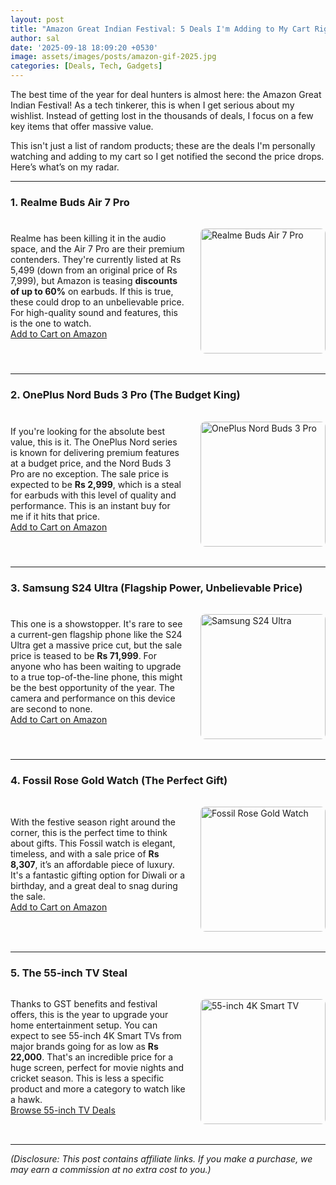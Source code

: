 ```yaml
---
layout: post
title: "Amazon Great Indian Festival: 5 Deals I'm Adding to My Cart Right Now"
author: sal
date: '2025-09-18 18:09:20 +0530'
image: assets/images/posts/amazon-gif-2025.jpg
categories: [Deals, Tech, Gadgets]
---
```


The best time of the year for deal hunters is almost here: the Amazon Great Indian Festival! As a tech tinkerer, this is when I get serious about my wishlist. Instead of getting lost in the thousands of deals, I focus on a few key items that offer massive value.

This isn't just a list of random products; these are the deals I'm personally watching and adding to my cart so I get notified the second the price drops. Here’s what’s on my radar.

---

### **1. Realme Buds Air 7 Pro**

<div style="display: flex; flex-wrap: wrap; align-items: center; margin-bottom: 2rem;">
  <div style="flex: 1; min-width: 200px; margin-right: 1.5rem;">
    Realme has been killing it in the audio space, and the Air 7 Pro are their premium contenders. They're currently listed at Rs 5,499 (down from an original price of Rs 7,999), but Amazon is teasing <strong>discounts of up to 60%</strong> on earbuds. If this is true, these could drop to an unbelievable price. For high-quality sound and features, this is the one to watch.
    <div class="text-center my-4">
      <a href="https://amzn.to/4mjhAvV" class="btn btn-dark" target="_blank" rel="noopener sponsored">Add to Cart on Amazon</a>
    </div>
  </div>
  <img src="{{ site.baseurl }}/assets/images/products/great-indian-festival/realme-buds.jpg" alt="Realme Buds Air 7 Pro" style="width: 200px; height: auto; border-radius: 8px; margin-top: 1rem;">
</div>

---

### **2. OnePlus Nord Buds 3 Pro (The Budget King)**

<div style="display: flex; flex-wrap: wrap; align-items: center; margin-bottom: 2rem;">
  <div style="flex: 1; min-width: 200px; margin-right: 1.5rem;">
    If you're looking for the absolute best value, this is it. The OnePlus Nord series is known for delivering premium features at a budget price, and the Nord Buds 3 Pro are no exception. The sale price is expected to be <strong>Rs 2,999</strong>, which is a steal for earbuds with this level of quality and performance. This is an instant buy for me if it hits that price.
    <div class="text-center my-4">
      <a href="https://amzn.to/4guwaiQ" class="btn btn-dark" target="_blank" rel="noopener sponsored">Add to Cart on Amazon</a>
    </div>
  </div>
  <img src="{{ site.baseurl }}/assets/images/products/great-indian-festival/oneplus-nord-buds.jpg" alt="OnePlus Nord Buds 3 Pro" style="width: 200px; height: auto; border-radius: 8px; margin-top: 1rem;">
</div>

---

### **3. Samsung S24 Ultra (Flagship Power, Unbelievable Price)**

<div style="display: flex; flex-wrap: wrap; align-items: center; margin-bottom: 2rem;">
  <div style="flex: 1; min-width: 200px; margin-right: 1.5rem;">
    This one is a showstopper. It's rare to see a current-gen flagship phone like the S24 Ultra get a massive price cut, but the sale price is teased to be <strong>Rs 71,999</strong>. For anyone who has been waiting to upgrade to a true top-of-the-line phone, this might be the best opportunity of the year. The camera and performance on this device are second to none.
    <div class="text-center my-4">
      <a href="https://amzn.to/4nDGtno" class="btn btn-dark" target="_blank" rel="noopener sponsored">Add to Cart on Amazon</a>
    </div>
  </div>
  <img src="{{ site.baseurl }}/assets/images/products/great-indian-festival/s24-ultra.jpg" alt="Samsung S24 Ultra" style="width: 200px; height: auto; border-radius: 8px; margin-top: 1rem;">
</div>

---

### **4. Fossil Rose Gold Watch (The Perfect Gift)**

<div style="display: flex; flex-wrap: wrap; align-items: center; margin-bottom: 2rem;">
  <div style="flex: 1; min-width: 200px; margin-right: 1.5rem;">
    With the festive season right around the corner, this is the perfect time to think about gifts. This Fossil watch is elegant, timeless, and with a sale price of <strong>Rs 8,307</strong>, it’s an affordable piece of luxury. It's a fantastic gifting option for Diwali or a birthday, and a great deal to snag during the sale.
    <div class="text-center my-4">
      <a href="https://amzn.to/47L985f" class="btn btn-dark" target="_blank" rel="noopener sponsored">Add to Cart on Amazon</a>
    </div>
  </div>
  <img src="{{ site.baseurl }}/assets/images/products/great-indian-festival/fossil-rose-gold.jpg" alt="Fossil Rose Gold Watch" style="width: 200px; height: auto; border-radius: 8px; margin-top: 1rem;">
</div>

---

### **5. The 55-inch TV Steal**

<div style="display: flex; flex-wrap: wrap; align-items: center; margin-bottom: 2rem;">
  <div style="flex: 1; min-width: 200px; margin-right: 1.5rem;">
    Thanks to GST benefits and festival offers, this is the year to upgrade your home entertainment setup. You can expect to see 55-inch 4K Smart TVs from major brands going for as low as <strong>Rs 22,000</strong>. That's an incredible price for a huge screen, perfect for movie nights and cricket season. This is less a specific product and more a category to watch like a hawk.
    <div class="text-center my-4">
      <a href="https://amzn.to/41Va7Mr" class="btn btn-dark" target="_blank" rel="noopener sponsored">Browse 55-inch TV Deals</a>
    </div>
  </div>
  <img src="{{ site.baseurl }}/assets/images/products/great-indian-festival/55-inch-tv.jpg" alt="55-inch 4K Smart TV" style="width: 200px; height: auto; border-radius: 8px; margin-top: 1rem;">
</div>

---

*(Disclosure: This post contains affiliate links. If you make a purchase, we may earn a commission at no extra cost to you.)*
